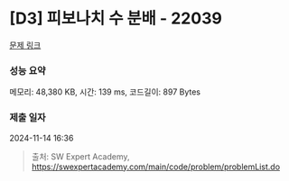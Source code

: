 # [D3] 피보나치 수 분배 - 22039 

[문제 링크](https://swexpertacademy.com/main/code/problem/problemDetail.do?contestProbId=AZGSf4TaM08DFAXd) 

### 성능 요약

메모리: 48,380 KB, 시간: 139 ms, 코드길이: 897 Bytes

### 제출 일자

2024-11-14 16:36



> 출처: SW Expert Academy, https://swexpertacademy.com/main/code/problem/problemList.do
